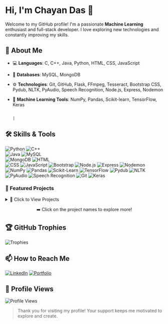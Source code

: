 # Hi, I'm Chayan Das 👋

Welcome to my GitHub profile! I'm a passionate **Machine Learning** enthusiast and full-stack developer. I love exploring new technologies and constantly improving my skills.


## 🚀 About Me
- 💻 **Languages**: C, C++, Java, Python, HTML, CSS, JavaScript  
- 💾 **Databases**: MySQL, MongoDB  
- ⚙️ **Technologies**: Git, GitHub, Flask, FFmpeg, Tesseract, Bootstrap CSS, Pydub, NLTK, PyAudio, Speech Recognition, Node.js, Express, Nodemon  
- 🧠 **Machine Learning Tools**: NumPy, Pandas, Scikit-learn, TensorFlow, Keras  
 


                                                                                                                            |



## 🛠️ Skills & Tools
![Python](https://img.shields.io/badge/-Python-3776AB?style=for-the-badge&logo=python&logoColor=white)  ![C++](https://img.shields.io/badge/-C++-00599C?style=for-the-badge&logo=c%2B%2B&logoColor=white)  
![Java](https://img.shields.io/badge/-Java-007396?style=for-the-badge&logo=java&logoColor=white)  ![MySQL](https://img.shields.io/badge/-MySQL-4479A1?style=for-the-badge&logo=mysql&logoColor=white)  
![MongoDB](https://img.shields.io/badge/-MongoDB-47A248?style=for-the-badge&logo=mongodb&logoColor=white)  ![HTML](https://img.shields.io/badge/-HTML-E34F26?style=for-the-badge&logo=html5&logoColor=white)  
![CSS](https://img.shields.io/badge/-CSS-1572B6?style=for-the-badge&logo=css3&logoColor=white)  ![JavaScript](https://img.shields.io/badge/-JavaScript-F7DF1E?style=for-the-badge&logo=javascript&logoColor=black) ![Bootstrap](https://img.shields.io/badge/-Bootstrap-563D7C?style=for-the-badge&logo=bootstrap&logoColor=white)  ![Node.js](https://img.shields.io/badge/-Node.js-339933?style=for-the-badge&logo=node.js&logoColor=white)  ![Express](https://img.shields.io/badge/-Express-000000?style=for-the-badge&logo=express&logoColor=white)  ![Nodemon](https://img.shields.io/badge/-Nodemon-76D04B?style=for-the-badge&logo=nodemon&logoColor=white)  ![NumPy](https://img.shields.io/badge/-NumPy-013243?style=for-the-badge&logo=numpy&logoColor=white)  ![Pandas](https://img.shields.io/badge/-Pandas-150458?style=for-the-badge&logo=pandas&logoColor=white)  ![Scikit-Learn](https://img.shields.io/badge/-Scikit%20Learn-F7931E?style=for-the-badge&logo=scikit-learn&logoColor=white)  ![TensorFlow](https://img.shields.io/badge/-TensorFlow-FF6F00?style=for-the-badge&logo=tensorflow&logoColor=white)  ![Pydub](https://img.shields.io/badge/-Pydub-4CBB17?style=for-the-badge&logo=python&logoColor=white)  ![NLTK](https://img.shields.io/badge/-NLTK-008000?style=for-the-badge&logo=python&logoColor=white)  ![PyAudio](https://img.shields.io/badge/-PyAudio-FF5733?style=for-the-badge&logo=python&logoColor=white)  ![Speech Recognition](https://img.shields.io/badge/-Speech%20Recognition-FF6347?style=for-the-badge&logo=python&logoColor=white)  ![Git](https://img.shields.io/badge/-Git-F05032?style=for-the-badge&logo=git&logoColor=white) ![Keras](https://img.shields.io/badge/-Keras-D00000?style=for-the-badge&logo=keras&logoColor=white)



### 🌟 Featured Projects

<details>
<summary>🌟 Click to View Projects</summary>

- **[Flask-Screen-Mirroring-App](https://github.com/Nikk-123/Flask-Screen-Mirroring-App)**  
  A Flask-based app that mirrors your device screen to the browser, providing a seamless way to share and view screens remotely.  

- **[HTML-Calculator](https://github.com/Nikk-123/HTML-Calculator)**  
  A simple and interactive calculator built with HTML, CSS, and JavaScript. Perform basic arithmetic operations in a user-friendly interface.  

- **[GareebKaSpotify](https://github.com/Nikk-123/GareebKaSpotify)**  
  A lightweight music streaming web application inspired by Spotify. It allows users to play, search, and manage music playlists.  

- **[N-Queen](https://github.com/Nikk-123/N-Queen)**  
  An implementation of the N-Queen problem using various algorithms, solving the classic chess problem of placing N queens on an NxN board without conflict.

- **[QuickVidDownload](https://github.com/Nikk-123/QuickVidDownload)**  
  Fast and efficient media downloader for YouTube, Facebook, and Instagram. Download videos and audio effortlessly with instant completion notifications.

- **[Flask-File-Compressor](https://github.com/Nikk-123/flask-file-compressor)**  
  A Flask web app that compresses files for easy sharing and storage. Supports a variety of file formats with a user-friendly interface.

- **[Music-Download-from-YouTube-Using-Python](https://github.com/Nikk-123/Music-download-from-Youtube-Using-Python)**  
  A Python script to download music from YouTube, converting videos to audio files quickly and easily.

- **[Amazon Sales PowerBi Dashboard](https://github.com/Nikk-123/Amazon_Sales-_PowerBi_Dashboard)**  
  A comprehensive PowerBI dashboard that visualizes Amazon sales data, providing insights into trends, sales performance, and customer behavior.

- **[Flask-OCR-Screen-Mirror](https://github.com/Nikk-123/flask-ocr-screen-mirror)**  
  This project emphasizes Flask, OCR (Optical Character Recognition), and screen mirroring. It allows real-time text recognition from mirrored screens.

</details>

<p align="center">➡️ Click on the project names to explore more!</p>


## 🏆 GitHub Trophies
![Trophies](https://github-profile-trophy.vercel.app/?username=Nikk-123&theme=dracula)

## 📫 How to Reach Me
[![LinkedIn](https://img.shields.io/badge/-LinkedIn-0077B5?style=flat&logo=linkedin&logoColor=white)](https://www.linkedin.com/in/chayan-das-a863aa25a)
[![Portfolio](https://img.shields.io/badge/-Portfolio-000000?style=flat&logo=github&logoColor=white)](https://yourwebsite.com)


## 👀 Profile Views
![Profile Views](https://komarev.com/ghpvc/?username=Nikk-123&color=blue)

> Thank you for visiting my profile! Your support keeps me motivated to explore and create.


